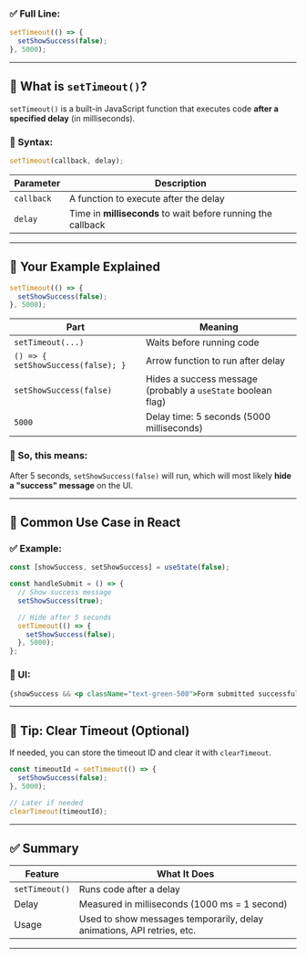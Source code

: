 ### ✅ Full Line:

```js
setTimeout(() => {
  setShowSuccess(false);
}, 5000);
```

---

## 🔹 What is `setTimeout()`?

`setTimeout()` is a built-in JavaScript function that executes code **after a specified delay** (in milliseconds).

### 🔸 Syntax:

```js
setTimeout(callback, delay);
```

| Parameter  | Description                                                  |
| ---------- | ------------------------------------------------------------ |
| `callback` | A function to execute after the delay                        |
| `delay`    | Time in **milliseconds** to wait before running the callback |

---

## 🔸 Your Example Explained

```js
setTimeout(() => {
  setShowSuccess(false);
}, 5000);
```

| Part                               | Meaning                                                      |
| ---------------------------------- | ------------------------------------------------------------ |
| `setTimeout(...)`                  | Waits before running code                                    |
| `() => { setShowSuccess(false); }` | Arrow function to run after delay                            |
| `setShowSuccess(false)`            | Hides a success message (probably a `useState` boolean flag) |
| `5000`                             | Delay time: 5 seconds (5000 milliseconds)                    |

### 🧠 So, this means:

After 5 seconds, `setShowSuccess(false)` will run, which will most likely **hide a "success" message** on the UI.

---

## 🧪 Common Use Case in React

### ✅ Example:

```jsx
const [showSuccess, setShowSuccess] = useState(false);

const handleSubmit = () => {
  // Show success message
  setShowSuccess(true);

  // Hide after 5 seconds
  setTimeout(() => {
    setShowSuccess(false);
  }, 5000);
};
```

### 🔸 UI:

```jsx
{showSuccess && <p className="text-green-500">Form submitted successfully!</p>}
```

---

## 🔎 Tip: Clear Timeout (Optional)

If needed, you can store the timeout ID and clear it with `clearTimeout`.

```js
const timeoutId = setTimeout(() => {
  setShowSuccess(false);
}, 5000);

// Later if needed
clearTimeout(timeoutId);
```

---

## ✅ Summary

| Feature        | What It Does                                                           |
| -------------- | ---------------------------------------------------------------------- |
| `setTimeout()` | Runs code after a delay                                                |
| Delay          | Measured in milliseconds (1000 ms = 1 second)                          |
| Usage          | Used to show messages temporarily, delay animations, API retries, etc. |

---
